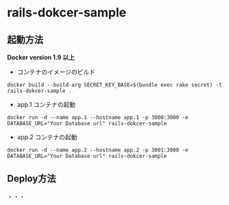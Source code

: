 rails-dokcer-sample
=====

## 起動方法

**Docker version 1.9 以上**

* コンテナのイメージのビルド

```
docker build --build-arg SECRET_KEY_BASE=$(bundle exec rake secret) -t rails-dokcer-sample .
```

* app.1 コンテナの起動

```
docker run -d --name app.1 --hostname app.1 -p 3000:3000 -e DATABASE_URL="Your Database url" rails-dokcer-sample
```

* app.2 コンテナの起動

```
docker run -d --name app.2 --hostname app.2 -p 3001:3000 -e DATABASE_URL="Your Database url" rails-dokcer-sample
```

## Deploy方法

・・・
